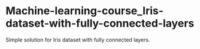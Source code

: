 # Machine-learning-course_Iris-dataset-with-fully-connected-layers
Simple solution for Iris dataset with fully connected layers.
